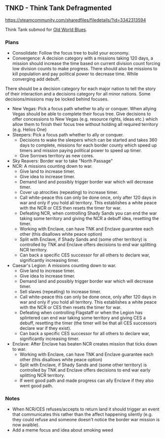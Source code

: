 ## TNKD - Think Tank Defragmented

https://steamcommunity.com/sharedfiles/filedetails/?id=3342313594

Think Tank submod for [Old World Blues](https://steamcommunity.com/sharedfiles/filedetails/?id=2265420196).

### Plans

- Consolidate: Follow the focus tree to build your economy.
- Convergence: A decision category with a missions taking 120 days, a mission should increase the time based on current division count forcing low division counts to make progress. There should also be missions to kill population and pay political power to decrease time. While converging add debuff.

There should be a decision category for each major nation to tell the story of their interaction and a decisions category for all minor nations. Some decisions/missions may be locked behind focuses.

- New Vegas: Pick a focus path whether to ally or conquer. When allying Vegas should be able to
  complete their focus tree. Give decisions to offer concessions to New Vegas (e.g. resource rights,
  ideas etc.) which allow them to finish their focus tree without holding all required territory
  (e.g. Helios One)
- Sleepers: Pick a focus path whether to ally or conquer.
    - Decisions to wake the sleepers which can be started and takes 360 days to complete, missions
      for each border county which speed up timers and mission paying political power to speed up
      timer.
    - Give Sorrows territory as new cores.
- Sky Reavers: Border war to take "North Passage"
- NCR: A missions counting down to war.
    - Give land to increase timer.
    - Give idea to increase timer.
    - Demand land and possibly trigger border war which will decrease timer.
    - Cover up atrocities (repeating) to increase timer.
    - Call white-peace this can only be done once, only after 120 days in war and only if you hold
      all territory. This establishes a white peace with the NCR or CES then resets the timer for war.
    - Defeating NCR, when controlling Shady Sands you can end the war taking some territory and
      giving the NCR a debuff idea, resetting the timer.
    - Working with Enclave, can have TNK and Enclave guarantee each other (this disallows white peace option)
    - Split with Enclave, if Shady Sands and (some other territory) is controlled by TNK and Enclave offers decisions to end war splitting NCR territory.
    - Can back a specific CES successor for all others to declare war, significantly increasing timer.
- Caesar's Legion: A missions counting down to war.
    - Give land to increase timer.
    - Give idea to increase timer.
    - Demand land and possibly trigger border war which will decrease timer.
    - Sell slaves (repeating) to increase timer.
    - Call white-peace this can only be done once, only after 120 days in war and only if you hold
      all territory. This establishes a white peace with the NCR or CES then resets the timer for war.
    - Defeating when controlling Flagstaff or when the Legion has splintered can end war taking some
      territory and giving CES a debuff, resetting the timer (the timer will be that all CES
      successors declare war if they exist).
    - Can back a specific CES successor for all others to declare war, significantly increasing timer.
- Enclave: After Enclave has beaten NCR creates mission that ticks down to war.
    - Working with Enclave, can have TNK and Enclave guarantee each other (this disallows white peace option)
    - Split with Enclave, if Shady Sands and (some other territory) is controlled by TNK and Enclave
      offers decisions to end war early splitting NCR territory.
    - If went good path and made progress can ally Enclave if they also went good path.

### Notes

- When NCR/CES refuses/accepts to return land it should trigger an event that communicates this rather than the affect happening silently (e.g. they could refuse and someone doesn't notice the border war mission is now avaible).
- Add a meme focus and idea about smoking weed
